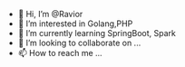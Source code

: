 - 👋 Hi, I’m @Ravior
- 👀 I’m interested in Golang,PHP
- 🌱 I’m currently learning SpringBoot, Spark
- 💞️ I’m looking to collaborate on ...
- 📫 How to reach me ...

<!---
Ravior/Ravior is a ✨ special ✨ repository because its `README.md` (this file) appears on your GitHub profile.
You can click the Preview link to take a look at your changes.
--->
